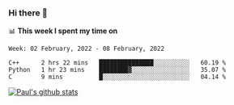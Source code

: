 ### Hi there 👋

📊 **This week I spent my time on**
<!--START_SECTION:waka-->
```text
Week: 02 February, 2022 - 08 February, 2022

C++      2 hrs 22 mins   ███████████████░░░░░░░░░░   60.19 % 
Python   1 hr 23 mins    ████████▓░░░░░░░░░░░░░░░░   35.07 % 
C        9 mins          █░░░░░░░░░░░░░░░░░░░░░░░░   04.14 % 
```
<!--END_SECTION:waka-->


[![Paul's github stats](https://github-readme-stats.vercel.app/api?username=mickeyouyou&theme=dracula&show_icons=true)](https://github.com/anuraghazra/github-readme-stats)
